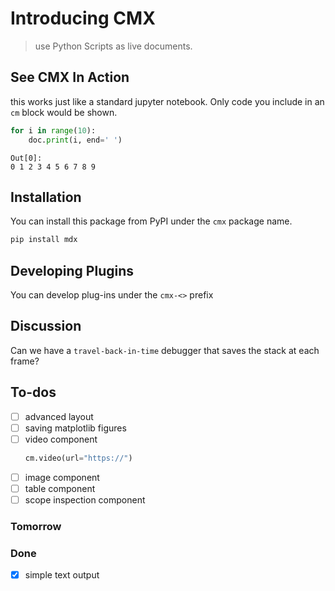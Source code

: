 
# Introducing CMX

> use Python Scripts as live documents.

## See CMX In Action


this works just like a standard jupyter notebook. Only code you include in 
an `cm` block would be shown.

``` python
for i in range(10):
    doc.print(i, end=' ')
```
```
Out[0]:
0 1 2 3 4 5 6 7 8 9 
```


## Installation

You can install this package from PyPI under the `cmx` package name.

``` python
pip install mdx
```
## Developing Plugins

You can develop plug-ins under the `cmx-<>` prefix

## Discussion

Can we have a `travel-back-in-time` debugger that saves the stack
at each frame?

## To-dos

- [ ] advanced layout
- [ ] saving matplotlib figures
- [ ] video component
    ``` python
    cm.video(url="https://")
    ```
- [ ] image component
- [ ] table component
- [ ] scope inspection component

### Tomorrow

### Done

- [x] simple text output

